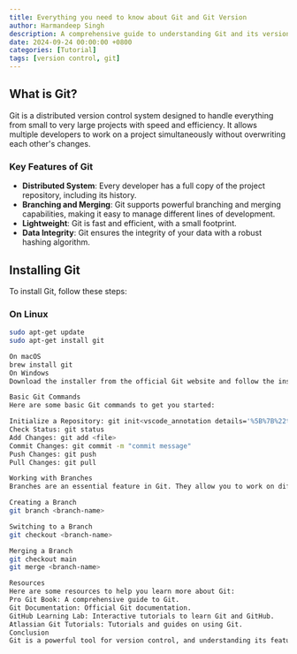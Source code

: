 ```yaml
---
title: Everything you need to know about Git and Git Version
author: Harmandeep Singh
description: A comprehensive guide to understanding Git and its version control capabilities.
date: 2024-09-24 00:00:00 +0800
categories: [Tutorial]
tags: [version control, git]
---
```


## What is Git?

Git is a distributed version control system designed to handle everything from small to very large projects with speed and efficiency. It allows multiple developers to work on a project simultaneously without overwriting each other's changes.

### Key Features of Git

- **Distributed System**: Every developer has a full copy of the project repository, including its history.
- **Branching and Merging**: Git supports powerful branching and merging capabilities, making it easy to manage different lines of development.
- **Lightweight**: Git is fast and efficient, with a small footprint.
- **Data Integrity**: Git ensures the integrity of your data with a robust hashing algorithm.

## Installing Git

To install Git, follow these steps:

### On Linux

```sh
sudo apt-get update
sudo apt-get install git

On macOS
brew install git
On Windows
Download the installer from the official Git website and follow the installation instructions.

Basic Git Commands
Here are some basic Git commands to get you started:

Initialize a Repository: git init<vscode_annotation details='%5B%7B%22title%22%3A%22hardcoded-credentials%22%2C%22description%22%3A%22Embedding%20credentials%20in%20source%20code%20risks%20unauthorized%20access%22%7D%5D'> </vscode_annotation>- Clone a Repository: git clone <repository-url>
Check Status: git status
Add Changes: git add <file>
Commit Changes: git commit -m "commit message"
Push Changes: git push
Pull Changes: git pull

Working with Branches
Branches are an essential feature in Git. They allow you to work on different parts of a project simultaneously.

Creating a Branch
git branch <branch-name>

Switching to a Branch
git checkout <branch-name>

Merging a Branch
git checkout main
git merge <branch-name>

Resources
Here are some resources to help you learn more about Git:
Pro Git Book: A comprehensive guide to Git.
Git Documentation: Official Git documentation.
GitHub Learning Lab: Interactive tutorials to learn Git and GitHub.
Atlassian Git Tutorials: Tutorials and guides on using Git.
Conclusion
Git is a powerful tool for version control, and understanding its features and commands can significantly improve your development workflow. Whether you're working on a solo project or collaborating with a team, Git provides the tools you need to manage your code effectively.
